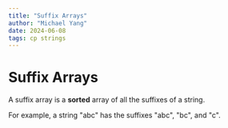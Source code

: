 ```yaml
---
title: "Suffix Arrays"
author: "Michael Yang"
date: 2024-06-08
tags: cp strings
---
```


# Suffix Arrays

A suffix array is a **sorted** array of all the suffixes of a string.

For example, a string "abc" has the suffixes "abc", "bc", and "c".
